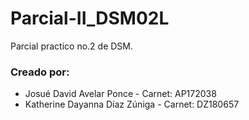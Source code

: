 # Parcial-II_DSM02L
Parcial practico no.2 de DSM. 
### Creado por:
* Josué David Avelar Ponce - Carnet: AP172038
* Katherine Dayanna Díaz Zúniga - Carnet: DZ180657
